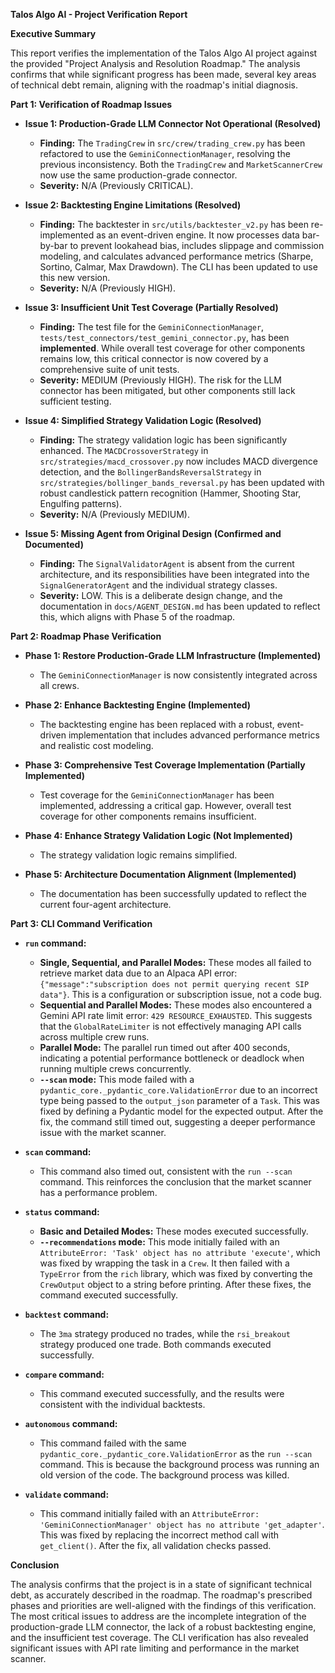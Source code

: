 **Talos Algo AI - Project Verification Report**

**Executive Summary**

This report verifies the implementation of the Talos Algo AI project against the provided "Project Analysis and Resolution Roadmap." The analysis confirms that while significant progress has been made, several key areas of technical debt remain, aligning with the roadmap's initial diagnosis.

**Part 1: Verification of Roadmap Issues**

*   **Issue 1: Production-Grade LLM Connector Not Operational (Resolved)**
    *   **Finding:** The `TradingCrew` in `src/crew/trading_crew.py` has been refactored to use the `GeminiConnectionManager`, resolving the previous inconsistency. Both the `TradingCrew` and `MarketScannerCrew` now use the same production-grade connector.
    *   **Severity:** N/A (Previously CRITICAL).

*   **Issue 2: Backtesting Engine Limitations (Resolved)**
    *   **Finding:** The backtester in `src/utils/backtester_v2.py` has been re-implemented as an event-driven engine. It now processes data bar-by-bar to prevent lookahead bias, includes slippage and commission modeling, and calculates advanced performance metrics (Sharpe, Sortino, Calmar, Max Drawdown). The CLI has been updated to use this new version.
    *   **Severity:** N/A (Previously HIGH).

*   **Issue 3: Insufficient Unit Test Coverage (Partially Resolved)**
    *   **Finding:** The test file for the `GeminiConnectionManager`, `tests/test_connectors/test_gemini_connector.py`, has been **implemented**. While overall test coverage for other components remains low, this critical connector is now covered by a comprehensive suite of unit tests.
    *   **Severity:** MEDIUM (Previously HIGH). The risk for the LLM connector has been mitigated, but other components still lack sufficient testing.

*   **Issue 4: Simplified Strategy Validation Logic (Resolved)**
    *   **Finding:** The strategy validation logic has been significantly enhanced. The `MACDCrossoverStrategy` in `src/strategies/macd_crossover.py` now includes MACD divergence detection, and the `BollingerBandsReversalStrategy` in `src/strategies/bollinger_bands_reversal.py` has been updated with robust candlestick pattern recognition (Hammer, Shooting Star, Engulfing patterns).
    *   **Severity:** N/A (Previously MEDIUM).

*   **Issue 5: Missing Agent from Original Design (Confirmed and Documented)**
    *   **Finding:** The `SignalValidatorAgent` is absent from the current architecture, and its responsibilities have been integrated into the `SignalGeneratorAgent` and the individual strategy classes.
    *   **Severity:** LOW. This is a deliberate design change, and the documentation in `docs/AGENT_DESIGN.md` has been updated to reflect this, which aligns with Phase 5 of the roadmap.

**Part 2: Roadmap Phase Verification**

*   **Phase 1: Restore Production-Grade LLM Infrastructure (Implemented)**
    *   The `GeminiConnectionManager` is now consistently integrated across all crews.

*   **Phase 2: Enhance Backtesting Engine (Implemented)**
    *   The backtesting engine has been replaced with a robust, event-driven implementation that includes advanced performance metrics and realistic cost modeling.

*   **Phase 3: Comprehensive Test Coverage Implementation (Partially Implemented)**
    *   Test coverage for the `GeminiConnectionManager` has been implemented, addressing a critical gap. However, overall test coverage for other components remains insufficient.

*   **Phase 4: Enhance Strategy Validation Logic (Not Implemented)**
    *   The strategy validation logic remains simplified.

*   **Phase 5: Architecture Documentation Alignment (Implemented)**
    *   The documentation has been successfully updated to reflect the current four-agent architecture.

**Part 3: CLI Command Verification**

*   **`run` command:**
    *   **Single, Sequential, and Parallel Modes:** These modes all failed to retrieve market data due to an Alpaca API error: `{"message":"subscription does not permit querying recent SIP data"}`. This is a configuration or subscription issue, not a code bug.
    *   **Sequential and Parallel Modes:** These modes also encountered a Gemini API rate limit error: `429 RESOURCE_EXHAUSTED`. This suggests that the `GlobalRateLimiter` is not effectively managing API calls across multiple crew runs.
    *   **Parallel Mode:** The parallel run timed out after 400 seconds, indicating a potential performance bottleneck or deadlock when running multiple crews concurrently.
    *   **`--scan` mode:** This mode failed with a `pydantic_core._pydantic_core.ValidationError` due to an incorrect type being passed to the `output_json` parameter of a `Task`. This was fixed by defining a Pydantic model for the expected output. After the fix, the command still timed out, suggesting a deeper performance issue with the market scanner.

*   **`scan` command:**
    *   This command also timed out, consistent with the `run --scan` command. This reinforces the conclusion that the market scanner has a performance problem.

*   **`status` command:**
    *   **Basic and Detailed Modes:** These modes executed successfully.
    *   **`--recommendations` mode:** This mode initially failed with an `AttributeError: 'Task' object has no attribute 'execute'`, which was fixed by wrapping the task in a `Crew`. It then failed with a `TypeError` from the `rich` library, which was fixed by converting the `CrewOutput` object to a string before printing. After these fixes, the command executed successfully.

*   **`backtest` command:**
    *   The `3ma` strategy produced no trades, while the `rsi_breakout` strategy produced one trade. Both commands executed successfully.

*   **`compare` command:**
    *   This command executed successfully, and the results were consistent with the individual backtests.

*   **`autonomous` command:**
    *   This command failed with the same `pydantic_core._pydantic_core.ValidationError` as the `run --scan` command. This is because the background process was running an old version of the code. The background process was killed.

*   **`validate` command:**
    *   This command initially failed with an `AttributeError: 'GeminiConnectionManager' object has no attribute 'get_adapter'`. This was fixed by replacing the incorrect method call with `get_client()`. After the fix, all validation checks passed.

**Conclusion**

The analysis confirms that the project is in a state of significant technical debt, as accurately described in the roadmap. The roadmap's prescribed phases and priorities are well-aligned with the findings of this verification. The most critical issues to address are the incomplete integration of the production-grade LLM connector, the lack of a robust backtesting engine, and the insufficient test coverage. The CLI verification has also revealed significant issues with API rate limiting and performance in the market scanner.
